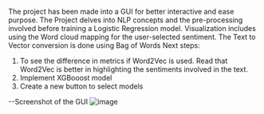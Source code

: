 The project has been made into a GUI for better interactive and ease purpose.
The Project delves into NLP concepts and the pre-processing involved before training a Logistic Regression model.
Visualization includes using the Word cloud mapping for the user-selected sentiment.
The Text to Vector conversion is done using Bag of Words
Next steps:
1. To see the difference in metrics if Word2Vec is used. Read that Word2Vec is better in highlighting the sentiments involved in the text.
2. Implement XGBooost model
3. Create a new button to select models

--Screenshot of the GUI
![image](https://github.com/user-attachments/assets/cabdc3a0-1abc-4750-be06-49a7e56c56fa)

